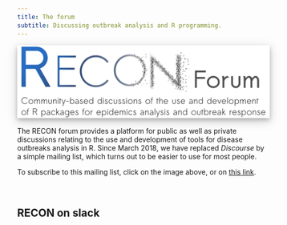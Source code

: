 ```yaml
---
title: The forum
subtitle: Discussing outbreak analysis and R programming.
---
```



<a href="https://mailman.ic.ac.uk/mailman/listinfo/recon-forum" target="_blank">
<img src="http://raw.githubusercontent.com/reconhub/logo/master/png/logo-forum-w1200.png" alt="RECON forum logo" style="box-shadow: 0 4px 8px 0 rgba(0, 0, 0, 0.2), 0 6px 20px 0 rgba(0, 0, 0, 0.19)">
</a>


The RECON forum provides a platform for public as well as private discussions relating to the use and development of tools for disease outbreaks analysis in R. Since March 2018, we have replaced *Discourse* by a simple mailing list, which turns out to be easier to use for most people. 

To subscribe to this mailing list, click on the image above, or on [this link](https://mailman.ic.ac.uk/mailman/listinfo/recon-forum).



<br>


## RECON on slack


